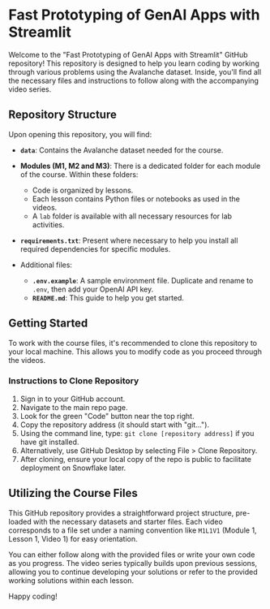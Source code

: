 # Fast Prototyping of GenAI Apps with Streamlit

Welcome to the "Fast Prototyping of GenAI Apps with Streamlit" GitHub repository! This repository is designed to help you learn coding by working through various problems using the Avalanche dataset. Inside, you'll find all the necessary files and instructions to follow along with the accompanying video series.

## Repository Structure

Upon opening this repository, you will find:

- **`data`**: Contains the Avalanche dataset needed for the course.

- **Modules (M1, M2 and M3)**: There is a dedicated folder for each module of the course. Within these folders:
  - Code is organized by lessons.
  - Each lesson contains Python files or notebooks as used in the videos.
  - A `lab` folder is available with all necessary resources for lab activities.

- **`requirements.txt`**: Present where necessary to help you install all required dependencies for specific modules.

- Additional files:
  - **`.env.example`**: A sample environment file. Duplicate and rename to `.env`, then add your OpenAI API key.
  - **`README.md`**: This guide to help you get started.

## Getting Started

To work with the course files, it's recommended to clone this repository to your local machine. This allows you to modify code as you proceed through the videos.

### Instructions to Clone Repository

1. Sign in to your GitHub account.
2. Navigate to the main repo page.
3. Look for the green "Code" button near the top right.
4. Copy the repository address (it should start with "git...").
5. Using the command line, type: `git clone [repository address]` if you have git installed.
6. Alternatively, use GitHub Desktop by selecting File > Clone Repository.
7. After cloning, ensure your local copy of the repo is public to facilitate deployment on Snowflake later.

## Utilizing the Course Files

This GitHub repository provides a straightforward project structure, pre-loaded with the necessary datasets and starter files. Each video corresponds to a file set under a naming convention like `M1L1V1` (Module 1, Lesson 1, Video 1) for easy orientation.

You can either follow along with the provided files or write your own code as you progress. The video series typically builds upon previous sessions, allowing you to continue developing your solutions or refer to the provided working solutions within each lesson.

Happy coding!
